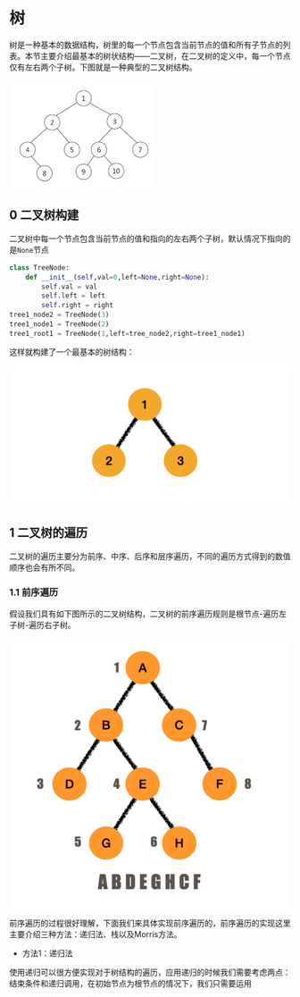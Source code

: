 # 树

树是一种基本的数据结构，树里的每一个节点包含当前节点的值和所有子节点的列表。本节主要介绍最基本的树状结构——二叉树，在二叉树的定义中，每一个节点仅有左右两个子树。下图就是一种典型的二叉树结构。

![Unknown](Unknown.png)

## 0 二叉树构建

二叉树中每一个节点包含当前节点的值和指向的左右两个子树，默认情况下指向的是`None`节点

```python
class TreeNode:
    def __init__(self,val=0,left=None,right=None):
        self.val = val
        self.left = left
        self.right = right
tree1_node2 = TreeNode(3)
tree1_node1 = TreeNode(2)
tree1_root1 = TreeNode(1,left=tree_node2,right=tree1_node1)
```

这样就构建了一个最基本的树结构：

![image-20210412153141575](image-20210412153141575.png)

## 1 二叉树的遍历

二叉树的遍历主要分为前序、中序、后序和层序遍历，不同的遍历方式得到的数值顺序也会有所不同。

### 1.1 前序遍历

假设我们具有如下图所示的二叉树结构，二叉树的前序遍历规则是根节点-遍历左子树-遍历右子树。

![image-20210412154624213](image-20210412154624213.png)

前序遍历的过程很好理解，下面我们来具体实现前序遍历的，前序遍历的实现这里主要介绍三种方法：递归法、栈以及Morris方法。

- 方法1：递归法

使用递归可以很方便实现对于树结构的遍历，应用递归的时候我们需要考虑两点：结束条件和递归调用，在初始节点为根节点的情况下，我们只需要运用











